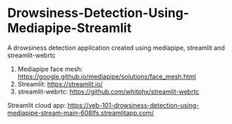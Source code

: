 # Drowsiness-Detection-Using-Mediapipe-Streamlit

A drowsiness detection application created using mediapipe, streamlit and streamlit-webrtc

1. Mediapipe face mesh: https://google.github.io/mediapipe/solutions/face_mesh.html
2. Streamlit: https://streamlit.io/
3. streamlit-webrtc: https://github.com/whitphx/streamlit-webrtc

Streamlit cloud app: https://veb-101-drowsiness-detection-using-mediapipe-stream-main-608lfs.streamlitapp.com/
